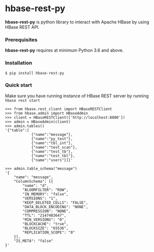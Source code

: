 # hbase-rest-py
**hbase-rest-py** is python library to interact with Apache HBase by using HBase REST API.

### Prerequisites
**hbase-rest-py** requires at minimum Python 3.6 and above.

### Installation 
``$ pip install hbase-rest-py``

### Quick start
Make sure you have running instance of HBase REST server by running
``hbase rest start``

````
>>> from hbase.rest_client import HBaseRESTClient
>>> from hbase.admin import HBaseAdmin
>>> client = HBaseRESTClient(['http://localhost:8080'])
>>> admin = HBaseAdmin(client)
>>> admin.tables()
'{"table":[
            {"name":"message"},
            {"name":"py_test"},
            {"name":"tbl_int"},
            {"name":"test_scan"},
            {"name":"test_tb"},
            {"name":"test_tbl"},
            {"name":"users"}]}'

>>> admin.table_schema("message")
'{
	"name": "message",
	"ColumnSchema": [{
		"name": "d",
		"BLOOMFILTER": "ROW",
		"IN_MEMORY": "false",
		"VERSIONS": "1",
		"KEEP_DELETED_CELLS": "FALSE",
		"DATA_BLOCK_ENCODING": "NONE",
		"COMPRESSION": "NONE",
		"TTL": "2147483647",
		"MIN_VERSIONS": "0",
		"BLOCKCACHE": "true",
		"BLOCKSIZE": "65536",
		"REPLICATION_SCOPE": "0"
	}],
	"IS_META": "false"
}'



